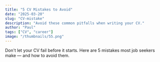```yaml
---
title: "5 CV Mistakes to Avoid"
date: "2025-03-20"
slug: "CV-mistake"
description: "Avoid these common pitfalls when writing your CV."
author: "Paul"
tags: ["CV", "career"]
image: "/thumbnails/55.png"
---
```


Don't let your CV fail before it starts. Here are 5 mistakes most job seekers make — and how to avoid them.